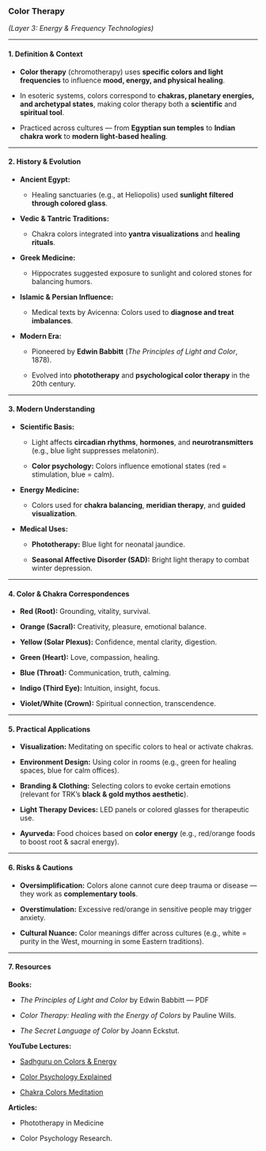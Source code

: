 ### **Color Therapy**

_(Layer 3: Energy & Frequency Technologies)_

---

#### **1. Definition & Context**

- **Color therapy** (chromotherapy) uses **specific colors and light frequencies** to influence **mood, energy, and physical healing**.
    
- In esoteric systems, colors correspond to **chakras, planetary energies, and archetypal states**, making color therapy both a **scientific** and **spiritual tool**.
    
- Practiced across cultures — from **Egyptian sun temples** to **Indian chakra work** to **modern light-based healing**.
    

---

#### **2. History & Evolution**

- **Ancient Egypt:**
    
    - Healing sanctuaries (e.g., at Heliopolis) used **sunlight filtered through colored glass**.
        
- **Vedic & Tantric Traditions:**
    
    - Chakra colors integrated into **yantra visualizations** and **healing rituals**.
        
- **Greek Medicine:**
    
    - Hippocrates suggested exposure to sunlight and colored stones for balancing humors.
        
- **Islamic & Persian Influence:**
    
    - Medical texts by Avicenna: Colors used to **diagnose and treat imbalances**.
        
- **Modern Era:**
    
    - Pioneered by **Edwin Babbitt** (_The Principles of Light and Color_, 1878).
        
    - Evolved into **phototherapy** and **psychological color therapy** in the 20th century.
        

---

#### **3. Modern Understanding**

- **Scientific Basis:**
    
    - Light affects **circadian rhythms**, **hormones**, and **neurotransmitters** (e.g., blue light suppresses melatonin).
        
    - **Color psychology:** Colors influence emotional states (red = stimulation, blue = calm).
        
- **Energy Medicine:**
    
    - Colors used for **chakra balancing**, **meridian therapy**, and **guided visualization**.
        
- **Medical Uses:**
    
    - **Phototherapy:** Blue light for neonatal jaundice.
        
    - **Seasonal Affective Disorder (SAD):** Bright light therapy to combat winter depression.
        

---

#### **4. Color & Chakra Correspondences**

- **Red (Root):** Grounding, vitality, survival.
    
- **Orange (Sacral):** Creativity, pleasure, emotional balance.
    
- **Yellow (Solar Plexus):** Confidence, mental clarity, digestion.
    
- **Green (Heart):** Love, compassion, healing.
    
- **Blue (Throat):** Communication, truth, calming.
    
- **Indigo (Third Eye):** Intuition, insight, focus.
    
- **Violet/White (Crown):** Spiritual connection, transcendence.
    

---

#### **5. Practical Applications**

- **Visualization:** Meditating on specific colors to heal or activate chakras.
    
- **Environment Design:** Using color in rooms (e.g., green for healing spaces, blue for calm offices).
    
- **Branding & Clothing:** Selecting colors to evoke certain emotions (relevant for TRK’s **black & gold mythos aesthetic**).
    
- **Light Therapy Devices:** LED panels or colored glasses for therapeutic use.
    
- **Ayurveda:** Food choices based on **color energy** (e.g., red/orange foods to boost root & sacral energy).
    

---

#### **6. Risks & Cautions**

- **Oversimplification:** Colors alone cannot cure deep trauma or disease — they work as **complementary tools**.
    
- **Overstimulation:** Excessive red/orange in sensitive people may trigger anxiety.
    
- **Cultural Nuance:** Color meanings differ across cultures (e.g., white = purity in the West, mourning in some Eastern traditions).
    

---

#### **7. Resources**

**Books:**

- _The Principles of Light and Color_ by Edwin Babbitt — PDF
    
- _Color Therapy: Healing with the Energy of Colors_ by Pauline Wills.
    
- _The Secret Language of Color_ by Joann Eckstut.
    

**YouTube Lectures:**

- [Sadhguru on Colors & Energy](https://www.youtube.com/watch?v=dg3A4mY8Nlw)
    
- [Color Psychology Explained](https://www.youtube.com/watch?v=fK1MwhEDjHg)
    
- [Chakra Colors Meditation](https://www.youtube.com/watch?v=5WzjrfcrVnM)
    

**Articles:**

- Phototherapy in Medicine
    
- Color Psychology Research.